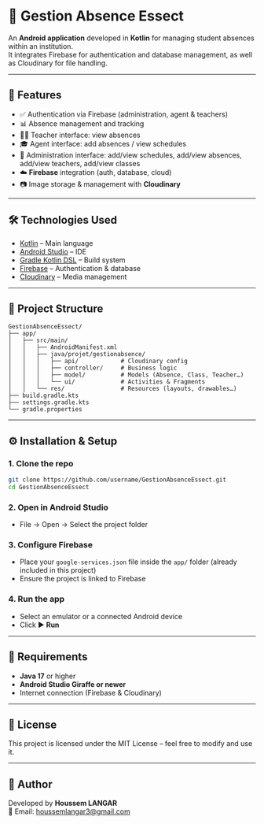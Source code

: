 # 📱 Gestion Absence Essect

An **Android application** developed in **Kotlin** for managing student absences within an institution.  
It integrates Firebase for authentication and database management, as well as Cloudinary for file handling.  

---

## 🚀 Features

- ✅ Authentication via Firebase (administration, agent & teachers)  
- 📊 Absence management and tracking  
- 👨‍🏫 Teacher interface: view absences  
- 🎓 Agent interface: add absences / view schedules  
- 🏫 Administration interface: add/view schedules, add/view absences, add/view teachers, add/view classes  
- ☁️ **Firebase** integration (auth, database, cloud)  
- 📷 Image storage & management with **Cloudinary**  

---

## 🛠️ Technologies Used

- [Kotlin](https://kotlinlang.org/) – Main language  
- [Android Studio](https://developer.android.com/studio) – IDE  
- [Gradle Kotlin DSL](https://docs.gradle.org/current/userguide/kotlin_dsl.html) – Build system  
- [Firebase](https://firebase.google.com/) – Authentication & database  
- [Cloudinary](https://cloudinary.com/) – Media management  

---

## 📂 Project Structure

```
GestionAbsenceEssect/
├── app/
│   ├── src/main/
│   │   ├── AndroidManifest.xml
│   │   ├── java/projet/gestionabsence/
│   │   │   ├── api/            # Cloudinary config
│   │   │   ├── controller/     # Business logic
│   │   │   ├── model/          # Models (Absence, Class, Teacher…)
│   │   │   └── ui/             # Activities & Fragments
│   │   └── res/                # Resources (layouts, drawables…)
├── build.gradle.kts
├── settings.gradle.kts
└── gradle.properties
```

---

## ⚙️ Installation & Setup

### 1. Clone the repo
```bash
git clone https://github.com/username/GestionAbsenceEssect.git
cd GestionAbsenceEssect
```

### 2. Open in Android Studio
- File → Open → Select the project folder  

### 3. Configure Firebase
- Place your `google-services.json` file inside the `app/` folder (already included in this project)  
- Ensure the project is linked to Firebase  

### 4. Run the app
- Select an emulator or a connected Android device  
- Click ▶ **Run**  

---

## 🔐 Requirements

- **Java 17** or higher  
- **Android Studio Giraffe or newer**  
- Internet connection (Firebase & Cloudinary)  

---

## 📄 License

This project is licensed under the MIT License – feel free to modify and use it.  

---

## 👤 Author

Developed by **Houssem LANGAR**  
📧 Email: houssemlangar3@gmail.com  
